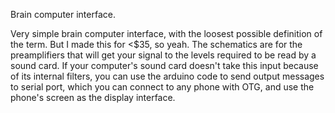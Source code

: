 Brain computer interface.

Very simple brain computer interface, with the loosest possible definition of the term. But I made this for <$35, so yeah. 
The schematics are for the preamplifiers that will get your signal to the levels required to be read by a sound card.
If your computer's sound card doesn't take this input because of its internal filters, you can use the arduino code to send output messages to serial port, which you can connect to any phone with OTG, and use the phone's screen as the display interface.
